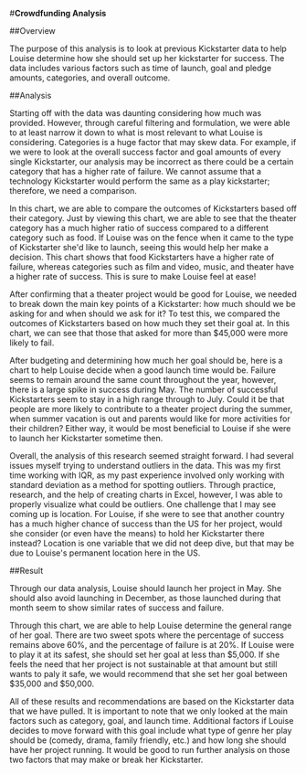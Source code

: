 #**Crowdfunding Analysis**

##Overview

The purpose of this analysis is to look at previous Kickstarter data to help Louise determine how she should set up her kickstarter for success. The data includes various factors such as time of launch, goal and pledge amounts, categories, and overall outcome. 

##Analysis

Starting off with the data was daunting considering how much was provided. However, through careful filtering and formulation, we were able to at least narrow it down to what is most relevant to what Louise is considering. Categories is a huge factor that may skew data. For example, if we were to look at the overall success factor and goal amounts of every single Kickstarter, our analysis may be incorrect as there could be a certain category that has a higher rate of failure. We cannot assume that a technology Kickstarter would perform the same as a play kickstarter; therefore, we need a comparison. 

In this chart, we are able to compare the outcomes of Kickstarters based off their category. Just by viewing this chart, we are able to see that the theater category has a much higher ratio of success compared to a different category such as food. If Louise was on the fence when it came to the type of Kickstarter she'd like to launch, seeing this would help her make a decision. This chart shows that food Kickstarters have a higher rate of failure, whereas categories such as film and video, music, and theater have a higher rate of success. This is sure to make Louise feel at ease! 

After confirming that a theater project would be good for Louise, we needed to break down the main key points of a Kickstarter: how much should we be asking for and when should we ask for it? To test this, we compared the outcomes of Kickstarters based on how much they set their goal at. In this chart, we can see that those that asked for more than $45,000 were more likely to fail. 

After budgeting and determining how much her goal should be, here is a chart to help Louise decide when a good launch time would be. Failure seems to remain around the same count throughout the year, however, there is a large spike in success during May. The number of successful Kickstarters seem to stay in a high range through to July. Could it be that people are more likely to contribute to a theater project during the summer, when summer vacation is out and parents would like for more activities for their children? Either way, it would be most beneficial to Louise if she were to launch her Kickstarter sometime then. 

Overall, the analysis of this research seemed straight forward. I had several issues myself trying to understand outliers in the data. This was my first time working with IQR, as my past experience involved only working with standard deviation as a method for spotting outliers. Through practice, research, and the help of creating charts in Excel, however, I was able to properly visualize what could be outliers. One challenge that I may see coming up is location. For Louise, if she were to see that another country has a much higher chance of success than the US for her project, would she consider (or even have the means) to hold her Kickstarter there instead? Location is one variable that we did not deep dive, but that may be due to Louise's permanent location here in the US. 

##Result

Through our data analysis, Louise should launch her project in May. She should also avoid launching in December, as those launched during that month seem to show similar rates of success and failure. 

Through this chart, we are able to help Louise determine the general range of her goal. There are two sweet spots where the percentage of success remains above 60%, and the percentage of failure is at 20%. If Louise were to play it at its safest, she should set her goal at less than $5,000. If she feels the need that her project is not sustainable at that amount but still wants to paly it safe, we would recommend that she set her goal between $35,000 and $50,000.

All of these results and recommendations are based on the Kickstarter data that we have pulled. It is important to note that we only looked at the main factors such as category, goal, and launch time. Additional factors if Louise decides to move forward with this goal include what type of genre her play should be (comedy, drama, family friendly, etc.) and how long she should have her project running. It would be good to run further analysis on those two factors that may make or break her Kickstarter. 
